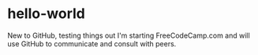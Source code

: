 # hello-world
New to GitHub, testing things out
I'm starting FreeCodeCamp.com and will use GitHub to communicate and consult with peers.
